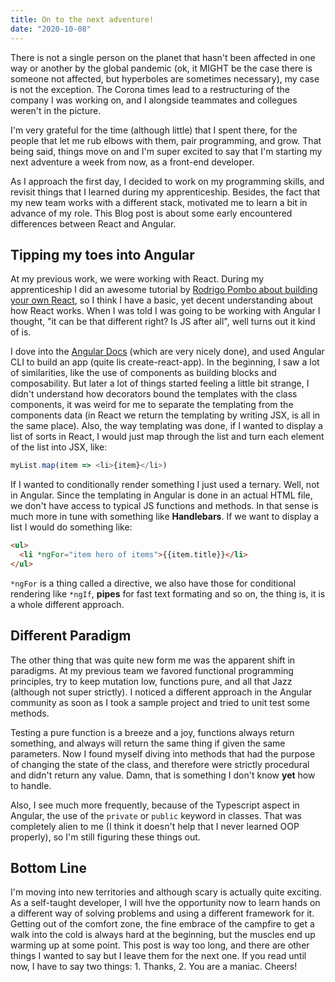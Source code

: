 ```yaml
---
title: On to the next adventure!
date: "2020-10-08"
---
```


There is not a single person on the planet that hasn't been affected in one way or another by the global pandemic (ok, it MIGHT be the case there is someone not affected, but hyperboles are sometimes necessary), my case is not the exception. The Corona times lead to a restructuring of the company I was working on, and I alongside teammates and collegues weren't in the picture.

I'm very grateful for the time (although little) that I spent there, for the people that let me rub elbows with them, pair programming, and grow. That being said, things move on and I'm super excited to say that I'm starting my next adventure a week from now, as a front-end developer.

As I approach the first day, I decided to work on my programming skills, and revisit things that I learned during my apprenticeship. Besides, the fact that my new team works with a different stack, motivated me to learn a bit in advance of my role. This Blog post is about some early encountered differences between React and Angular.

## Tipping my toes into Angular

At my previous work, we were working with React. During my apprenticeship I did an awesome tutorial by [Rodrigo Pombo about building your own React]("https://pomb.us/build-your-own-react/"), so I think I have a basic, yet decent understanding about how React works. When I was told I was going to be working with Angular I thought, "it can be that different right? Is JS after all", well turns out it kind of is.

I dove into the [Angular Docs]("https://angular.io/docs") (which are very nicely done), and used Angular CLI to build an app (quite lis create-react-app). In the beginning, I saw a lot of similarities, like the use of components as building blocks and composability. But later a lot of things started feeling a little bit strange, I didn't understand how decorators bound the templates with the class components, it was weird for me to separate the templating from the components data (in React we return the templating by writing JSX, is all in the same place). Also, the way templating was done, if I wanted to display a list of sorts in React, I would just map through the list and turn each element of the list into JSX, like:

```javascript
myList.map(item => <li>{item}</li>)
```

If I wanted to conditionally render something I just used a ternary. Well, not in Angular. Since the templating in Angular is done in an actual HTML file, we don't have access to typical JS functions and methods. In that sense is much more in tune with something like **Handlebars**. If we want to display a list I would do something like:

```html
<ul>
  <li *ngFor="item hero of items">{{item.title}}</li>
</ul>
```

`*ngFor` is a thing called a directive, we also have those for conditional rendering like `*ngIf`, **pipes** for fast text formating and so on, the thing is, it is a whole different approach.

## Different Paradigm

The other thing that was quite new form me was the apparent shift in paradigms. At my previous team we favored functional programming principles, try to keep mutation low, functions pure, and all that Jazz (although not super strictly). I noticed a different approach in the Angular community as soon as I took a sample project and tried to unit test some methods.

Testing a pure function is a breeze and a joy, functions always return something, and always will return the same thing if given the same parameters. Now I found myself diving into methods that had the purpose of changing the state of the class, and therefore were strictly procedural and didn't return any value. Damn, that is something I don't know **yet** how to handle.

Also, I see much more frequently, because of the Typescript aspect in Angular, the use of the `private` or `public` keyword in classes. That was completely alien to me (I think it doesn't help that I never learned OOP properly), so I'm still figuring these things out.

## Bottom Line

I'm moving into new territories and although scary is actually quite exciting. As a self-taught developer, I will hve the opportunity now to learn hands on a different way of solving problems and using a different framework for it. Getting out of the comfort zone, the fine embrace of the campfire to get a walk into the cold is always hard at the beginning, but the muscles end up warming up at some point. This post is way too long, and there are other things I wanted to say but I leave them for the next one. If you read until now, I have to say two things: 1. Thanks, 2. You are a maniac. Cheers!
